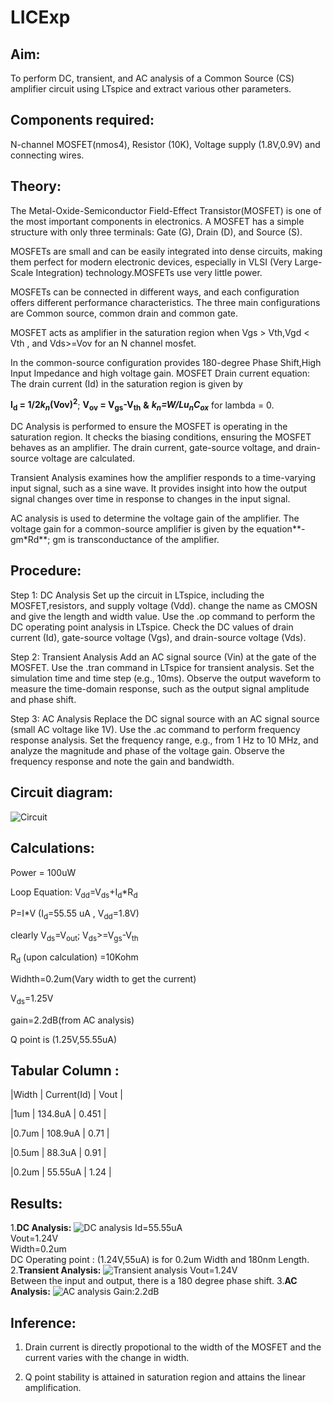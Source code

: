 # LICExp
## Aim:
To perform DC, transient, and AC analysis of a Common Source (CS) amplifier circuit using LTspice and extract various other parameters.
## Components required:
N-channel MOSFET(nmos4), Resistor (10K), Voltage supply (1.8V,0.9V) and connecting wires.
## Theory:
The Metal-Oxide-Semiconductor Field-Effect Transistor(MOSFET) is one of the most important components in electronics.
A MOSFET has a simple structure with only three terminals: Gate (G), Drain (D), and Source (S). 

MOSFETs are small and can be easily integrated into dense circuits, making them perfect for modern electronic devices, especially in VLSI (Very Large-Scale Integration) technology.MOSFETs use very little power.

MOSFETs can be connected in different ways, and each configuration offers different performance characteristics. The three main configurations are Common source, common drain and common gate.

MOSFET acts as amplifier in the saturation region when Vgs > Vth,Vgd < Vth , and Vds>=Vov for an N channel mosfet.

In the common-source configuration provides 180-degree Phase Shift,High Input Impedance and high voltage gain.
MOSFET Drain current equation:
The drain current (Id) in the saturation region is given by

**I<sub>d</sub> = 1/2*k<sub>n*(Vov)<sup>2</sup>**; **V<sub>ov</sub> = V<sub>gs</sub>-V<sub>th</sub>** **&** ****k<sub>n</sub>=W/L*u<sub>n</sub>*C<sub>ox</sub>**** for lambda = 0.

DC Analysis is performed to ensure the MOSFET is operating in the saturation region. It checks the biasing conditions, ensuring the MOSFET behaves as an amplifier. The drain current, gate-source voltage, and drain-source voltage are calculated.

Transient Analysis examines how the amplifier responds to a time-varying input signal, such as a sine wave. It provides insight into how the output signal changes over time in response to changes in the input signal.

AC analysis is used to determine the voltage gain of the amplifier. The voltage gain for a common-source amplifier is given by the equation**-gm*Rd**; gm is transconductance of the amplifier.

## Procedure:

Step 1: DC Analysis
Set up the circuit in LTspice, including the MOSFET,resistors, and supply voltage (Vdd).
change the name as CMOSN and give the length and width value.
Use the .op command to perform the DC operating point analysis in LTspice.
Check the DC values of drain current (Id), gate-source voltage (Vgs), and drain-source voltage (Vds).

Step 2: Transient Analysis 
Add an AC signal source (Vin) at the gate of the MOSFET.
Use the .tran command in LTspice for transient analysis.
Set the simulation time and time step (e.g., 10ms).
Observe the output waveform to measure the time-domain response, such as the output signal amplitude and phase shift.

Step 3: AC Analysis 
Replace the DC signal source with an AC signal source (small AC voltage like 1V).
Use the .ac command to perform frequency response analysis.
Set the frequency range, e.g., from 1 Hz to 10 MHz, and analyze the magnitude and phase of the voltage gain.
Observe the frequency response and note the gain and bandwidth.

## Circuit diagram:
![Circuit](https://github.com/user-attachments/assets/377d58c1-3185-4bbe-9f4d-aec7c1ce59c0)
## Calculations:
Power = 100uW

Loop Equation: V<sub>dd</sub>=V<sub>ds</sub>+I<sub>d</sub>*R<sub>d</sub>

P=I*V (I<sub>d</sub>=55.55 uA , V<sub>dd</sub>=1.8V)

clearly V<sub>ds</sub>=V<sub>out</sub>; V<sub>ds</sub>>=V<sub>gs</sub>-V<sub>th</sub>

R<sub>d</sub> (upon calculation) =10Kohm 

Widhth=0.2um(Vary width to get the current)

V<sub>ds</sub>=1.25V

gain=2.2dB(from AC analysis)

Q point is (1.25V,55.55uA)
## Tabular Column :

|Width |  Current(Id) |  Vout |

|1um   |  134.8uA      | 0.451 |

|0.7um |  108.9uA      | 0.71 |

|0.5um |  88.3uA     | 0.91  |

|0.2um |  55.55uA     | 1.24 | 
## Results:
1.**DC Analysis:**
![DC analysis](https://github.com/user-attachments/assets/420f5ee9-96ad-4d5f-86a1-cd9970354320)
Id=55.55uA\
Vout=1.24V\
Width=0.2um\
DC Operating point : (1.24V,55uA) is for 0.2um Width and 180nm Length.
2.**Transient Analysis:**
![Transient analysis](https://github.com/user-attachments/assets/26905fb1-5834-4a29-a0e8-53c90b5f3f3c)
Vout=1.24V\
Between the input and output, there is a 180 degree phase shift.
3.**AC Analysis:**
![AC analysis](https://github.com/user-attachments/assets/b6071211-7272-4c74-9e53-bd68c856b85e)
Gain:2.2dB
## Inference:
1. Drain current is directly propotional to the width of the MOSFET and the current varies with the change in width.

2. Q point stability is attained in saturation region and attains the linear amplification.









